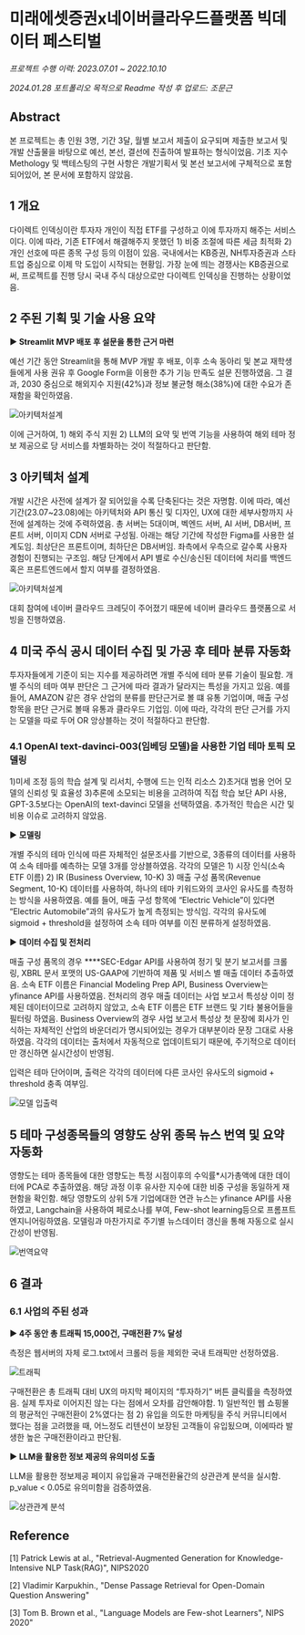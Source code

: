 # 미래에셋증권x네이버클라우드플랫폼 빅데이터 페스티벌

*프로젝트 수행 이력: 2023.07.01 ~ 2022.10.10*

*2024.01.28 포트폴리오 목적으로  Readme 작성 후 업로드: 조문근*

## Abstract

본 프로젝트는 총 인원 3명, 기간 3달, 월별 보고서 제출이 요구되며 제출한 보고서 및 개발 산출물을 바탕으로 예선, 본선, 결선에 진출하여 발표하는 형식이었음. 기초 지수 Methology 및 백테스팅의 구현 사항은 개발기획서 및 본선 보고서에 구체적으로 포함 되어있어, 본 문서에 포함하지 않았음.

## 1 개요

다이렉트 인덱싱이란 투자자 개인이 직접 ETF를 구성하고 이에 투자까지 해주는 서비스이다. 이에 따라, 기존 ETF에서 해결해주지 못했던 1) 비중 조절에 따른 세금 최적화 2) 개인 선호에 따른 종목 구성 등의 이점이 있음. 국내에서는 KB증권, NH투자증권과 스타트업 중심으로 이제 막 도입이 시작되는 현황임. 가장 눈에 띄는 경쟁사는 KB증권으로써, 프로젝트를 진행 당시 국내 주식 대상으로만 다이렉트 인덱싱을 진행하는 상황이었음.

## 2 주된 기획 및 기술 사용 요약

**▶ Streamlit MVP 배포 후 설문을 통한 근거 마련**

예선 기간 동안 Streamlit을 통해 MVP 개발 후 배포, 이후 소속 동아리 및 본교 재학생들에게 사용 권유 후 Google Form을 이용한 추가 기능 만족도 설문 진행하였음. 그 결과, 2030 중심으로 해외지수 지원(42%)과 정보 불균형 해소(38%)에 대한 수요가 존재함을 확인하였음. 

![아키텍처설계](img/수요조사.png)

이에 근거하여, 1) 해외 주식 지원 2) LLM의 요약 및 번역 기능을 사용하여 해외 테마 정보 제공으로 당 서비스를 차별화하는 것이 적절하다고 판단함.

## 3 아키텍처 설계

개발 시간은 사전에 설계가 잘 되어있을 수록 단축된다는 것은 자명함. 이에 따라, 예선 기간(23.07~23.08)에는 아키텍처와 API 통신 및 디자인, UX에 대한 세부사항까지 사전에 설계하는 것에 주력하였음. 총 서버는 5대이며, 벡엔드 서버, AI 서버, DB서버, 프론트 서버, 이미지 CDN 서버로 구성됨. 아래는 해당 기간에 작성한 Figma를 사용한 설계도임. 최상단은 프론트이며, 최하단은 DB서버임. 좌측에서 우측으로 갈수록 사용자 경험이 진행되는 구조임. 해당 단계에서 API 별로 수신/송신된 데이터에 처리를 백엔드 혹은 프론트엔드에서 할지 여부를 결정하였음.

![아키텍처설계](img/아키_설계.png)

대회 참여에 네이버 클라우드 크레딧이 주어졌기 때문에 네이버 클라우드 플랫폼으로 서빙을 진행하였음.

## 4 미국 주식 공시 데이터 수집 및 가공 후 테마 분류 자동화

투자자들에게 기준이 되는 지수를 제공하려면 개별 주식에 테마 분류 기술이 필요함. 개별 주식의 테마 여부 판단은 그 근거에 따라 결과가 달라지는 특성을 가지고 있음. 예를 들어, AMAZON 같은 경우 산업의 분류를 판단근거로 볼 떄 유통 기업이며, 매출 구성 항목을 판단 근거로 볼때 유통과 클라우드 기업임. 이에 따라, 각각의 판단 근거를 가지는 모델을 따로 두어 OR 앙상블하는 것이 적절하다고 판단함. 

### 4.1 OpenAI text-davinci-003(임베딩 모델)을 **사용한 기업 테마 토픽 모델링**

1)미세 조정 등의 학습 설계 및 리서치, 수행에 드는 인적 리소스 2)초거대 범용 언어 모델의 신뢰성 및 효율성 3)추론에 소모되는 비용을 고려하여 직접 학습 보단 API 사용, GPT-3.5보다는 OpenAI의 text-davinci 모델을 선택하였음. 추가적인 학습은 시간 및 비용 이슈로 고려하지 않았음.

▶ **모델링**

개별 주식의 테마 인식에 따른 자체적인 설문조사를 기반으로, 3종류의 데이터를 사용하여 소속 테마를 예측하는 모델 3개를 앙상블하였음. 각각의 모델은 1) 시장 인식(소속 ETF 이름) 2) IR (Business Overview, 10-K) 3) 매출 구성 품목(Revenue Segment, 10-K) 데이터를 사용하여, 하나의 테마 키워드와의 코사인 유사도를 측정하는 방식을 사용하였음. 예를 들어, 매출 구성 항목에 “Electric Vehicle”이 있다면 “Electric Automobile”과의 유사도가 높게 측정되는 방식임. 각각의 유사도에 sigmoid + threshold을 설정하여 소속 테마 여부를 이진 분류하게 설정하였음. 

▶ **데이터 수집 및 전처리** 

매출 구성 품목의 경우 ****SEC-Edgar API를 사용하여 정기 및 분기 보고서를 크롤링, XBRL 문서 포맷의 US-GAAP에 기반하여 제품 및 서비스 별 매출 데이터 추출하였음. 소속 ETF 이름은 Financial Modeling Prep API, Business Overview는 yfinance API를 사용하였음. 전처리의 경우 매출 데이터는 사업 보고서 특성상 이미 정제된 데이터이므로 고려하지 않았고, 소속 ETF 이름은 ETF 브랜드 및 기타 불용어들을 필터링 하였음. Business Overview의 경우 사업 보고서 특성상 첫 문장에 회사가 인식하는 자체적인 산업의 바운더리가 명시되어있는 경우가 대부분이라 문장 그대로 사용하였음. 각각의 데이터는 출처에서 자동적으로 업데이트되기 때문에, 주기적으로 데이터만 갱신하면 실시간성이 반영됨.

입력은 테마 단어이며, 출력은 각각의 데이터에 다른 코사인 유사도의 sigmoid + threshold 충족 여부임.

![모델 입출력](img/모델입출력.png)

## 5 테마 구성종목들의 영향도 상위 종목 뉴스 번역 및 요약 자동화

영향도는 테마 종목들에 대한 영향도는 특정 시점이후의 수익률*시가총액에 대한 데이터에 PCA로 추출하였음. 해당 과정 이후 유사한 지수에 대한 비중 구성을 동일하게 재현함을 확인함. 해당 영향도의 상위 5개 기업에대한 연관 뉴스는 yfinance API를 사용하였고, Langchain을 사용하여 페로소나를 부여, Few-shot learning등으로 프롬프트 엔지니어링하였음. 모델링과 마찬가지로 주기별 뉴스데이터 갱신을 통해 자동으로 실시간성이 반영됨.

![번역요약](img/번역요약.png)

## 6 결과

### 6.1 사업의 주된 성과

**▶ 4주 동안 총 트래픽 15,000건, 구매전환 7% 달성**

측정은 웹서버의 자체 로그.txt에서 크롤러 등을 제외한 국내 트래픽만 선정하였음.

![트래픽](img/트래픽.png)

구매전환은 총 트래픽 대비 UX의 마지막 페이지의 “투자하기” 버튼 클릭률을 측정하였음. 실제 투자로 이어지진 않는 다는 점에서 오차를 감안해야함. 1) 일반적인 웹 쇼핑몰의 평균적인 구매전환이 2%였다는 점 2) 유입을 의도한 마케팅을 주식 커뮤니티에서 했다는 점을 고려했을 때, 어느정도 리텐션이 보장된 고객들이 유입됬으며, 이에따라 발생한 높은 구매전환이라고 판단됨.

**▶ LLM을 활용한 정보 제공의 유의미성 도출**

LLM을 활용한 정보제공 페이지 유입율과 구매전환율간의 상관관계 분석을 실시함. p_value < 0.05로 유의미함을 검증하였음.

![상관관계 분석](img/상관관계분석.png)

## Reference

[1] Patrick Lewis at al., "Retrieval-Augmented Generation for Knowledge-Intensive NLP Task(RAG)", NIPS2020

[2] Vladimir Karpukhin., "Dense Passage Retrieval for Open-Domain Question Answering"

[3] Tom B. Brown et al., "Language Models are Few-shot Learners", NIPS 2020"
